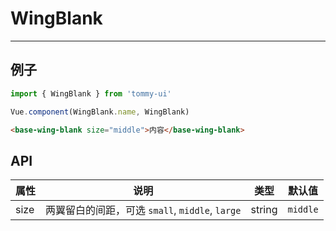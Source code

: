 # WingBlank

-----------------------

## 例子

```javascript
import { WingBlank } from 'tommy-ui'

Vue.component(WingBlank.name, WingBlank)
```

```html
<base-wing-blank size="middle">内容</base-wing-blank>
```

## API

属性 | 说明 | 类型 | 默认值
----|-----|------|------
| size    | 两翼留白的间距，可选 `small`, `middle`, `large`  | string |  `middle`  |
